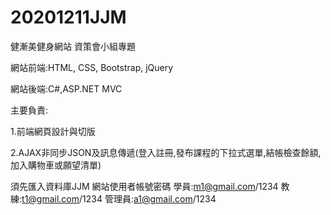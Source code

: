 # 20201211JJM
健漸美健身網站 資策會小組專題

網站前端:HTML, CSS, Bootstrap, jQuery

網站後端:C#,ASP.NET MVC

主要負責:

1.前端網頁設計與切版

2.AJAX非同步JSON及訊息傳遞(登入註冊,發布課程的下拉式選單,結帳檢查餘額,加入購物車或願望清單)

須先匯入資料庫JJM 網站使用者帳號密碼 學員:m1@gmail.com/1234 教練:t1@gmail.com/1234 管理員:a1@gmail.com/1234
